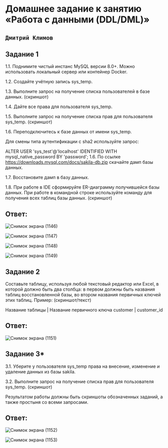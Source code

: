 # Домашнее задание к занятию «Работа с данными (DDL/DML)»

## ` Дмитрий Климов `

##  Задание 1

1.1. Поднимите чистый инстанс MySQL версии 8.0+. Можно использовать локальный сервер или контейнер Docker.

1.2. Создайте учётную запись sys_temp.

1.3. Выполните запрос на получение списка пользователей в базе данных. (скриншот)

1.4. Дайте все права для пользователя sys_temp.

1.5. Выполните запрос на получение списка прав для пользователя sys_temp. (скриншот)

1.6. Переподключитесь к базе данных от имени sys_temp.

Для смены типа аутентификации с sha2 используйте запрос:

ALTER USER 'sys_test'@'localhost' IDENTIFIED WITH mysql_native_password BY 'password';
1.6. По ссылке https://downloads.mysql.com/docs/sakila-db.zip скачайте дамп базы данных.

1.7. Восстановите дамп в базу данных.

1.8. При работе в IDE сформируйте ER-диаграмму получившейся базы данных. При работе в командной строке используйте команду для получения всех таблиц базы данных. (скриншот)

##  Ответ:

![Снимок экрана (1146)](https://github.com/user-attachments/assets/e07a41e1-b55c-4f22-8fd3-474ec272f19b)

![Снимок экрана (1147)](https://github.com/user-attachments/assets/128b3cf2-c8cf-416a-8a9f-9afa4214ef77)

![Снимок экрана (1148)](https://github.com/user-attachments/assets/33f0837a-c6c5-455c-9eee-47ac2c9acf31)

![Снимок экрана (1149)](https://github.com/user-attachments/assets/25ce0458-7a60-4085-ae19-20341d8cd8c6)


##  Задание 2
Составьте таблицу, используя любой текстовый редактор или Excel, в которой должно быть два столбца: в первом должны быть названия таблиц восстановленной базы, во втором названия первичных ключей этих таблиц. Пример: (скриншот/текст)

Название таблицы | Название первичного ключа
customer         | customer_id

##  Ответ:

![Снимок экрана (1151)](https://github.com/user-attachments/assets/242d6ea9-4f40-47d2-8fb7-d5a77409b472)

##  Задание 3*
3.1. Уберите у пользователя sys_temp права на внесение, изменение и удаление данных из базы sakila.

3.2. Выполните запрос на получение списка прав для пользователя sys_temp. (скриншот)

Результатом работы должны быть скриншоты обозначенных заданий, а также простыня со всеми запросами.

##  Ответ:

![Снимок экрана (1152)](https://github.com/user-attachments/assets/c150cfdb-5182-4dc6-87d3-0a48f2907652)

![Снимок экрана (1153)](https://github.com/user-attachments/assets/8d7fd628-4edb-4dbb-ad59-06fe720da0a1)

